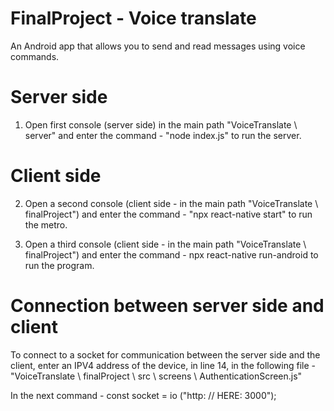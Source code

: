 FinalProject - Voice translate
==============================
An Android app that allows you to send and read messages using voice commands.

Server side 
===========
1. Open first console (server side) in the main path "VoiceTranslate \ server" 
and enter the command - "node index.js" to run the server.


Client side 
===========
2. Open a second console (client side - in the main path "VoiceTranslate \ finalProject")
 and enter the command - "npx react-native start" to run the metro.

3. Open a third console (client side - in the main path "VoiceTranslate \ finalProject") 
and enter the command - npx react-native run-android to run the program.

Connection between server side and client 
=========================================
To connect to a socket for communication between the server side and the client, enter an IPV4 address of the device, in line 14, in the following file - 
"VoiceTranslate \ finalProject \ src \ screens \ AuthenticationScreen.js" 

In the next command -
const socket = io ("http: // HERE: 3000");
